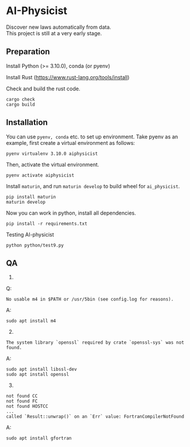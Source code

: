 # AI-Physicist

Discover new laws automatically from data.  
This project is still at a very early stage.  

## Preparation

Install Python (>= 3.10.0), conda (or pyenv)

Install Rust (https://www.rust-lang.org/tools/install)

Check and build the rust code.
```
cargo check
cargo build
```


## Installation

You can use `pyenv, conda` etc. to set up environment. Take pyenv as an example, first create a virtual environment as follows:
```
pyenv virtualenv 3.10.0 aiphysicist  
```

Then, activate the virtual environment.
```
pyenv activate aiphysicist
```

Install `maturin`, and run `maturin develop` to build wheel for `ai_physicist`.

```
pip install maturin
maturin develop
```

Now you can work in python, install all dependencies.

```
pip install -r requirements.txt
```
Testing AI-physicist
```
python python/test9.py
```

## QA
1.
Q:
```
No usable m4 in $PATH or /usr/5bin (see config.log for reasons).
```
A:
```
sudo apt install m4
```
2.
```
The system library `openssl` required by crate `openssl-sys` was not found.
```
A:
```
sudo apt install libssl-dev
sudo apt install openssl
```
3.
```
not found CC
not found FC
not found HOSTCC
...
called `Result::unwrap()` on an `Err` value: FortranCompilerNotFound
```
A:
```
sudo apt install gfortran
```